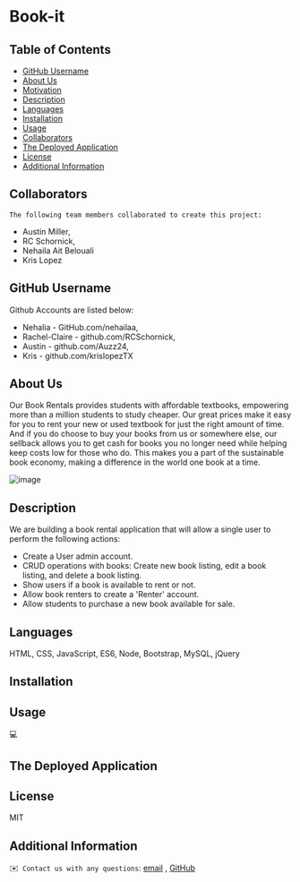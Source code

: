 # Book-it

## Table of Contents
  - [GitHub Username](#github)
  - [About Us](#about)
  - [Motivation](#motivation)
  - [Description](#description)
  - [Languages](#languages)
  - [Installation](#installation)
  - [Usage](#usage)
  - [Collaborators](#credits)
  - [The Deployed Application](#credits)
  - [License](#license)
  - [Additional Information](#additional-info)

 ## Collaborators
    The following team members collaborated to create this project:
   * Austin Miller,  
   * RC Schornick,  
   * Nehaila Ait Belouali
   * Kris Lopez

  ## GitHub Username
  Github Accounts are listed below:
  * Nehalia - GitHub.com/nehailaa, 
  * Rachel-Claire - github.com/RCSchornick, 
  * Austin - github.com/Auzz24,
  * Kris - github.com/krislopezTX
  

  ## About Us
  Our Book Rentals provides students with affordable textbooks, empowering more than a million students to study cheaper. Our great prices make it easy for you to rent your new or used textbook for just the right amount of time. And if you do choose to buy your books from us or somewhere else, our sellback allows you to get cash for books you no longer need while helping keep costs low for those who do. This makes you a part of the sustainable book economy, making a difference in the world one book at a time.

![image](https://user-images.githubusercontent.com/94027300/156115454-b46f76e9-13dc-4306-b1d2-f102ed7b629c.png)

  ## Description
  We are building a book rental application that will allow a single user to perform the following actions:
  * Create a User admin account.
  * CRUD operations with books: Create new book listing, edit a book listing, and delete a book listing.
  * Show users if a book is available to rent or not.
  * Allow book renters to create a 'Renter' account.
  * Allow students to purchase a new book available for sale.

    
  ## Languages
  HTML, CSS, JavaScript, ES6, Node, Bootstrap, MySQL, jQuery

  ## Installation
 

  ## Usage
  💻

  ## The Deployed Application

  
  ## License
  MIT

  ## Additional Information
  ✉️` Contact us with any questions`: [email](mailto:) , [GitHub]()<br />
